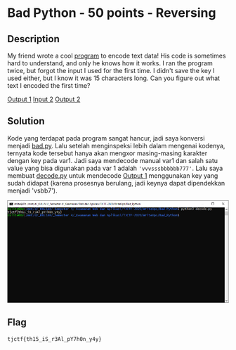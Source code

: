 # Bad Python - 50 points - Reversing

## Description

My friend wrote a cool [program](./0dd987c8e6311daa4dc0ff94e217e1bd33834a6c1a337d50a8218b35164c670e_encoder.py) to encode text data! His code is sometimes hard to understand, and only he knows how it works. I ran the program twice, but forgot the input I used for the first time. I didn't save the key I used either, but I know it was 15 characters long. Can you figure out what text I encoded the first time?

[Output 1](./c7c678bdf3eedf54fb72cbdf7c9a97acc27e82ae480753714f997f8ff3bd5a8b_output_one.txt) [Input 2](./07fe4d4a25718241af145a93f890eb5469052e251d199d173bd3bd50c3bb4da2_input_two.txt) [Output 2](./aa0605b2cf046915f183595ae33757ed86decc5c22fd58836cc03927b1da65e2_output_two.txt)

## Solution

Kode yang terdapat pada program sangat hancur, jadi saya konversi menjadi [bad.py](./bad.py). Lalu setelah menginspeksi lebih dalam mengenai kodenya, ternyata kode tersebut hanya akan mengxor masing-masing karakter dengan key pada var1. Jadi saya mendecode manual var1 dan salah satu value yang bisa digunakan pada var 1 adalah `'vvvsssbbbbbb777'`. Lalu saya membuat [decode.py](./decode.py) untuk mendecode [Output 1](./c7c678bdf3eedf54fb72cbdf7c9a97acc27e82ae480753714f997f8ff3bd5a8b_output_one.txt) menggunakan key yang sudah didapat (karena prosesnya berulang, jadi keynya dapat dipendekkan menjadi 'vsbb7').

![flag](./flag.png)

## Flag

```
tjctf{th15_iS_r3Al_pY7h0n_y4y}
```